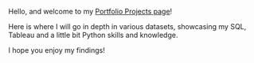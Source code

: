 
Hello, and welcome to my [Portfolio Projects page](https://tetianashchudla.github.io/Portfolio.github.io/)!

Here is where I will go in depth in various datasets, showcasing my SQL, Tableau and a little bit Python skills and knowledge. 

I hope you enjoy my findings!
